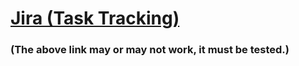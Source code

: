 # [Jira (Task Tracking)](https://jarthur.atlassian.net/jira/software/projects/CAP/boards/2/backlog)
### (The above link may or may not work, it must be tested.)